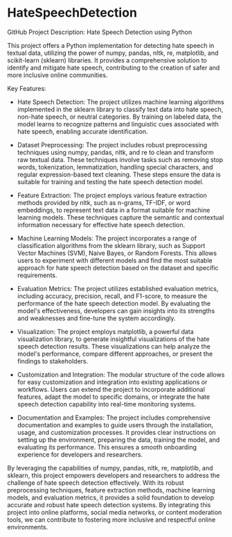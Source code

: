 # HateSpeechDetection

GitHub Project Description: Hate Speech Detection using Python

This project offers a Python implementation for detecting hate speech in textual data, utilizing the power of numpy, pandas, nltk, re, matplotlib, and scikit-learn (sklearn) libraries. It provides a comprehensive solution to identify and mitigate hate speech, contributing to the creation of safer and more inclusive online communities.

Key Features:
- Hate Speech Detection: The project utilizes machine learning algorithms implemented in the sklearn library to classify text data into hate speech, non-hate speech, or neutral categories. By training on labeled data, the model learns to recognize patterns and linguistic cues associated with hate speech, enabling accurate identification.

- Dataset Preprocessing: The project includes robust preprocessing techniques using numpy, pandas, nltk, and re to clean and transform raw textual data. These techniques involve tasks such as removing stop words, tokenization, lemmatization, handling special characters, and regular expression-based text cleaning. These steps ensure the data is suitable for training and testing the hate speech detection model.

- Feature Extraction: The project employs various feature extraction methods provided by nltk, such as n-grams, TF-IDF, or word embeddings, to represent text data in a format suitable for machine learning models. These techniques capture the semantic and contextual information necessary for effective hate speech detection.

- Machine Learning Models: The project incorporates a range of classification algorithms from the sklearn library, such as Support Vector Machines (SVM), Naive Bayes, or Random Forests. This allows users to experiment with different models and find the most suitable approach for hate speech detection based on the dataset and specific requirements.

- Evaluation Metrics: The project utilizes established evaluation metrics, including accuracy, precision, recall, and F1-score, to measure the performance of the hate speech detection model. By evaluating the model's effectiveness, developers can gain insights into its strengths and weaknesses and fine-tune the system accordingly.

- Visualization: The project employs matplotlib, a powerful data visualization library, to generate insightful visualizations of the hate speech detection results. These visualizations can help analyze the model's performance, compare different approaches, or present the findings to stakeholders.

- Customization and Integration: The modular structure of the code allows for easy customization and integration into existing applications or workflows. Users can extend the project to incorporate additional features, adapt the model to specific domains, or integrate the hate speech detection capability into real-time monitoring systems.

- Documentation and Examples: The project includes comprehensive documentation and examples to guide users through the installation, usage, and customization processes. It provides clear instructions on setting up the environment, preparing the data, training the model, and evaluating its performance. This ensures a smooth onboarding experience for developers and researchers.

By leveraging the capabilities of numpy, pandas, nltk, re, matplotlib, and sklearn, this project empowers developers and researchers to address the challenge of hate speech detection effectively. With its robust preprocessing techniques, feature extraction methods, machine learning models, and evaluation metrics, it provides a solid foundation to develop accurate and robust hate speech detection systems. By integrating this project into online platforms, social media networks, or content moderation tools, we can contribute to fostering more inclusive and respectful online environments.
